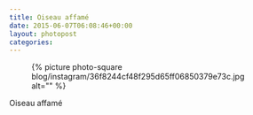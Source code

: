 ```yaml
---
title: Oiseau affamé
date: 2015-06-07T06:08:46+00:00
layout: photopost
categories:
---
```


<figure class="photo photo--square">
  {% picture photo-square blog/instagram/36f8244cf48f295d65ff06850379e73c.jpg alt="" %}
</figure>

Oiseau affamé
